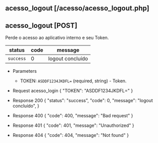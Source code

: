 ## acesso_logout [/acesso/acesso_logout.php]

## acesso_logout [POST]

Perde o acesso ao aplicativo interno e seu Token.

status    | code | message
---       | ---  | ---
`success` |  0   | logout concluído

+ Parameters
    + TOKEN: `ASDDF1234JKDFL=` (required, string) - Token.

+ Request acesso_login
    {
        "TOKEN": "ASDDF1234JKDFL="
    }

+ Response 200
    {
        "status": "success",
        "code": 0,
        "message": "logout concluído",
    }

+ Response 400
    {
        "code": 400,
        "message": "Bad request"
    }

+ Response 401
    {
        "code": 401,
        "message": "Unauthorized"
    }

+ Response 404
    {
        "code": 404,
        "message": "Not found"
    }